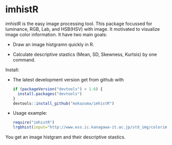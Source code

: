 <!-- README.md is generated from README.Rmd. Please edit that file -->
imhistR
=======

imhistR is the easy image processing tool. This package focussed for luminance, RGB, Lab, and HSB(HSV) with image. It motivated to visualize image color information. It have two main goals:

-   Draw an image histgramn quickly in R.

-   Calculate descriptive stastics (Mean, SD, Skewness, Kurtsis) by one command.

Install:

-   The latest development version get from github with

    ``` r
    if (packageVersion("devtools") < 1.6) {
      install.packages("devtools")
    }
    devtools::install_github("mokazuma/imhistR")
    ```

-   Usage example:

    ``` r
    require("imhistR")
    lrgbhist(input="http://www.ess.ic.kanagawa-it.ac.jp/std_img/colorimage/Lenna.jpg", mode="url", hist="Lenna")
    ```

You get an image histgram and their descriptive stastics.
